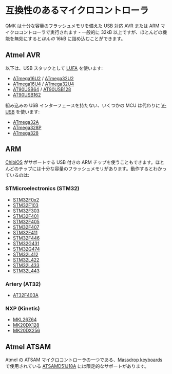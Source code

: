 # 互換性のあるマイクロコントローラ

<!---
  original document: 0.14.14:docs/compatible_microcontrollers.md
  git diff 0.14.14 HEAD -- docs/compatible_microcontrollers.md | cat
-->

QMK は十分な容量のフラッシュメモリを備えた USB 対応 AVR または ARM マイクロコントローラで実行されます - 一般的に 32kB 以上ですが、ほとんどの機能を無効にすると*ほんの* 16kB に詰め込むことができます。

## Atmel AVR

以下は、USB スタックとして [LUFA](https://www.fourwalledcubicle.com/LUFA.php) を使います:

* [ATmega16U2](https://www.microchip.com/wwwproducts/en/ATmega16U2) / [ATmega32U2](https://www.microchip.com/wwwproducts/en/ATmega32U2)
* [ATmega16U4](https://www.microchip.com/wwwproducts/en/ATmega16U4) / [ATmega32U4](https://www.microchip.com/wwwproducts/en/ATmega32U4)
* [AT90USB64](https://www.microchip.com/wwwproducts/en/AT90USB646) / [AT90USB128](https://www.microchip.com/wwwproducts/en/AT90USB1286)
* [AT90USB162](https://www.microchip.com/wwwproducts/en/AT90USB162)

組み込みの USB インターフェースを持たない、いくつかの MCU は代わりに [V-USB](https://www.obdev.at/products/vusb/index.html) を使います:

* [ATmega32A](https://www.microchip.com/wwwproducts/en/ATmega32A)
* [ATmega328P](https://www.microchip.com/wwwproducts/en/ATmega328P)
* [ATmega328](https://www.microchip.com/wwwproducts/en/ATmega328)

## ARM

[ChibiOS](https://www.chibios.org) がサポートする USB 付きの ARM チップを使うこともできます。ほとんどのチップには十分な容量のフラッシュメモリがあります。動作するとわかっているのは:

### STMicroelectronics (STM32)

* [STM32F0x2](https://www.st.com/en/microcontrollers-microprocessors/stm32f0x2.html)
* [STM32F103](https://www.st.com/en/microcontrollers-microprocessors/stm32f103.html)
* [STM32F303](https://www.st.com/en/microcontrollers-microprocessors/stm32f303.html)
* [STM32F401](https://www.st.com/en/microcontrollers-microprocessors/stm32f401.html)
* [STM32F405](https://www.st.com/en/microcontrollers-microprocessors/stm32f405-415.html)
* [STM32F407](https://www.st.com/en/microcontrollers-microprocessors/stm32f407-417.html)
* [STM32F411](https://www.st.com/en/microcontrollers-microprocessors/stm32f411.html)
* [STM32F446](https://www.st.com/en/microcontrollers-microprocessors/stm32f446.html)
* [STM32G431](https://www.st.com/en/microcontrollers-microprocessors/stm32g4x1.html)
* [STM32G474](https://www.st.com/en/microcontrollers-microprocessors/stm32g4x4.html)
* [STM32L412](https://www.st.com/en/microcontrollers-microprocessors/stm32l4x2.html)
* [STM32L422](https://www.st.com/en/microcontrollers-microprocessors/stm32l4x2.html)
* [STM32L433](https://www.st.com/en/microcontrollers-microprocessors/stm32l4x3.html)
* [STM32L443](https://www.st.com/en/microcontrollers-microprocessors/stm32l4x3.html)

### Artery (AT32)
* [AT32F403A](https://www.arterychip.com/en/product/AT32F403A.jsp)

### NXP (Kinetis)

* [MKL26Z64](https://www.nxp.com/products/processors-and-microcontrollers/arm-microcontrollers/general-purpose-mcus/kl-series-cortex-m0-plus/kinetis-kl2x-72-96-mhz-usb-ultra-low-power-microcontrollers-mcus-based-on-arm-cortex-m0-plus-core:KL2x)
* [MK20DX128](https://www.nxp.com/products/processors-and-microcontrollers/arm-microcontrollers/general-purpose-mcus/k-series-cortex-m4/k2x-usb/kinetis-k20-50-mhz-full-speed-usb-mixed-signal-integration-microcontrollers-based-on-arm-cortex-m4-core:K20_50)
* [MK20DX256](https://www.nxp.com/products/processors-and-microcontrollers/arm-microcontrollers/general-purpose-mcus/k-series-cortex-m4/k2x-usb/kinetis-k20-72-mhz-full-speed-usb-mixed-signal-integration-microcontrollers-mcus-based-on-arm-cortex-m4-core:K20_72)

## Atmel ATSAM

Atmel の ATSAM マイクロコントローラの一つである、[Massdrop keyboards](https://github.com/qmk/qmk_firmware/tree/master/keyboards/massdrop) で使用されている [ATSAMD51J18A](https://www.microchip.com/wwwproducts/en/ATSAMD51J18A) には限定的なサポートがあります。
